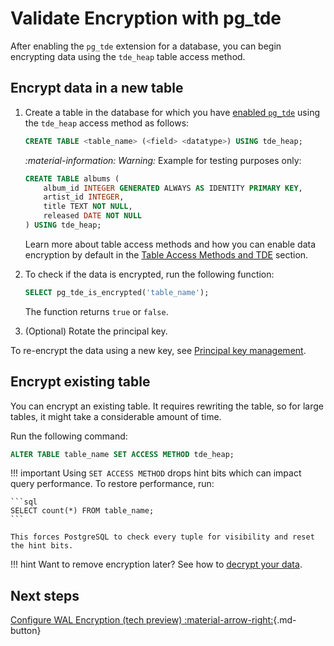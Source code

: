 # Validate Encryption with pg_tde

After enabling the `pg_tde` extension for a database, you can begin encrypting data using the `tde_heap` table access method.

## Encrypt data in a new table

1. Create a table in the database for which you have [enabled `pg_tde`](setup.md) using the `tde_heap` access method as follows:

    ```sql
    CREATE TABLE <table_name> (<field> <datatype>) USING tde_heap;
    ```

    <i warning>:material-information: Warning:</i> Example for testing purposes only:

    ```sql
    CREATE TABLE albums (
        album_id INTEGER GENERATED ALWAYS AS IDENTITY PRIMARY KEY,
        artist_id INTEGER,
        title TEXT NOT NULL,
        released DATE NOT NULL
    ) USING tde_heap;
    ```

    Learn more about table access methods and how you can enable data encryption by default in the [Table Access Methods and TDE](index/table-access-method.md) section.

2. To check if the data is encrypted, run the following function:

    ```sql
    SELECT pg_tde_is_encrypted('table_name');
    ```

    The function returns `true` or `false`.

3. (Optional) Rotate the principal key.

To re-encrypt the data using a new key, see [Principal key management](functions.md#principal-key-management).

## Encrypt existing table

You can encrypt an existing table. It requires rewriting the table, so for large tables, it might take a considerable amount of time.

Run the following command:

```sql
ALTER TABLE table_name SET ACCESS METHOD tde_heap;
```

!!! important
    Using `SET ACCESS METHOD` drops hint bits which can impact query performance. To restore performance, run:

    ```sql
    SELECT count(*) FROM table_name;
    ```

    This forces PostgreSQL to check every tuple for visibility and reset the hint bits.

!!! hint
    Want to remove encryption later? See how to [decrypt your data](how-to/decrypt.md).

## Next steps

[Configure WAL Encryption (tech preview) :material-arrow-right:](wal-encryption.md){.md-button}
